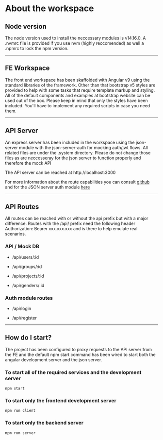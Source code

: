 # About the workspace

## Node version

The node version used to install the neccessary modules is v14.16.0. A .nvmrc file is provided if you use nvm (highly reccomended) as well a .npmrc to lock the npm version.

---

## FE Workspace

The front end workspace has been skaffolded with Angular v9 using the standard libraries of the framework. Other than that bootstrap v5 styles are provided to help with some tasks that require template markup and styling. All of the default components and examples at bootstrap website can be used out of the box. Please keep in mind that only the styles have been included. You'll have to implement any required scripts in case you need them.

---

## API Server

An express server has been included in the workspace using the json-server module with the json-server-auth for mocking auth/jwt flows.
All related files are under the .system directory. Please do not change those files as are neccesseray for the json server to function properly and therefore the mock API

The API server can be reached at http://localhost:3000

For more information about the route capabilities you can consult [github](https://github.com/typicode/json-server#routes) and for the JSON server auth module [here](https://github.com/jeremyben/json-server-auth)

---

## API Routes

All routes can be reached with or without the api prefix but with a major difference.
Routes with the /api/ prefix need the following header Authorization: Bearer xxx.xxx.xxx and is there to help emulate real scenarios.

### API / Mock DB

- /api/users/:id

- /api/groups/:id

- /api/projects/:id

- /api/genders/:id

### Auth module routes

- /api/login

- /api/register

---

## How do I start?

The project has been configured to proxy requests to the API server from the FE and the default npm start command has been wired to start both the angular development server and the json server.

### To start all of the required services and the development server

```shell
npm start
```

### To start only the frontend development server

```shell
npm run client
```

### To start only the backend server

```shell
npm run server
```
